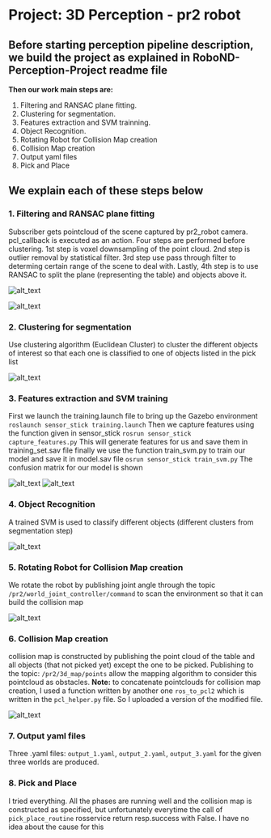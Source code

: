 # Project: 3D Perception - pr2 robot 
Before starting perception pipeline description, we build the project as explained in RoboND-Perception-Project readme file 
---
**Then our work main steps are:**
1. Filtering and RANSAC plane fitting. 
2. Clustering for segmentation.
3. Features extraction and SVM trainning. 
4. Object Recognition. 
5. Rotating Robot for Collision Map creation 
6. Collision Map creation 
7. Output yaml files  
8. Pick and Place 

[//]: # (Image References) 
[image1]: ./images/Figure_1.png
[image2]: ./images/Figure_2.png
[image3]: ./images/Figure_3.png
[image4]: ./images/Figure_4.png
[image5]: ./images/Figure_5.png
[image6]: ./images/Figure_6.png
[image7]: ./images/Figure_7.png
[image8]: ./images/Figure_8.png



## We explain each of these steps below 
### 1. Filtering and RANSAC plane fitting
Subscriber gets pointcloud of the scene captured by pr2_robot camera. pcl_callback is executed as an action.
Four steps are performed before clustering. 1st step is voxel downsampling of the point cloud.
2nd step is outlier removal by statistical filter. 3rd step use pass through filter to determing certain range of the scene 
to deal with. Lastly, 4th step is to use RANSAC to split the plane (representing the table) and objects above it. 

![alt_text][image1]

![alt_text][image2]

### 2. Clustering for segmentation
Use clustering algorithm (Euclidean Cluster) to cluster the different objects of interest 
so that each one is classified to one of objects listed in the pick list 

![alt_text][image3]

### 3. Features extraction and SVM training 
First we launch the training.launch file to bring up the Gazebo environment
`roslaunch sensor_stick training.launch`
Then we capture features using the function given in sensor_stick
`rosrun sensor_stick capture_features.py`
This will generate features for us and save them in training_set.sav file 
finally we use the function train_svm.py to train our model and save it in model.sav file 
`osrun sensor_stick train_svm.py`
The confusion matrix for our model is shown 

![alt_text][image4] ![alt_text][image5]
### 4. Object Recognition
A trained SVM is used to classify different objects (different clusters from segmentation step) 

![alt_text][image6]

### 5. Rotating Robot for Collision Map creation
We rotate the robot by publishing joint angle through the topic `/pr2/world_joint_controller/command` 
to scan the environment so that it can build the collision map

![alt_text][image7]

### 6. Collision Map creation 
collision map is constructed by publishing the point cloud of the table and all objects (that not picked yet)
except the one to be picked. Publishing to the topic: `/pr2/3d_map/points` allow the mapping algorithm to consider this pointcloud
as obstacles. **Note:** to concatenate pointclouds for collision map creation, I used a function written by another one `ros_to_pcl2` 
which is written in the `pcl_helper.py` file. So I uploaded a version of the modified file.  

![alt_text][image8]

### 7. Output yaml files
Three .yaml files: `output_1.yaml`, `output_2.yaml`, `output_3.yaml` for the given three worlds are produced. 

### 8. Pick and Place 
I tried everything. All the phases are running well and the collision map is constructed as specified,
but unfortunately everytime the call of `pick_place_routine` rosservice return resp.success with False. 
I have no idea about the cause for this 
